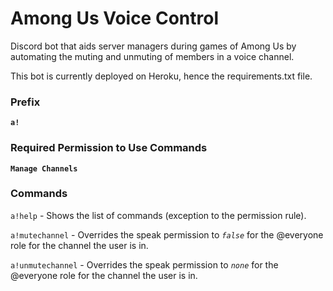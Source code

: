 # Among Us Voice Control
Discord bot that aids server managers during games of Among Us by automating the muting and unmuting of members in a voice channel.

This bot is currently deployed on Heroku, hence the requirements.txt file.

### Prefix
**`a!`**

### Required Permission to Use Commands
**`Manage Channels`**

### Commands
`a!help` - Shows the list of commands (exception to the permission rule).

`a!mutechannel` - Overrides the speak permission to *`false`* for the @everyone role for the channel the user is in.

`a!unmutechannel` - Overrides the speak permission to *`none`* for the @everyone role for the channel the user is in.

